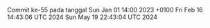 Commit ke-55 pada tanggal Sun Jan 01 14:00 2023 +0100
Fri Feb 16 14:43:06 UTC 2024
Sun May 19 22:43:04 UTC 2024
